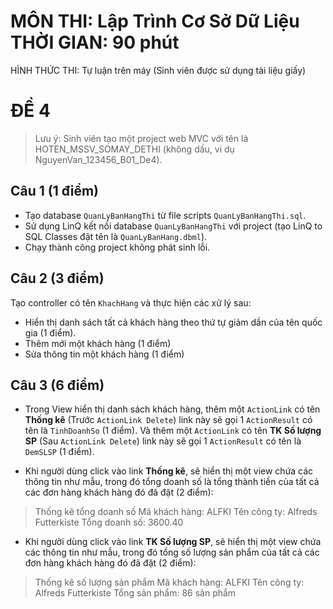 # MÔN THI: Lập Trình Cơ Sở Dữ Liệu THỜI GIAN: 90 phút
HÌNH THỨC THI: Tự luận trên máy (Sinh viên được sử dụng tài liệu giấy)
 
# ĐỀ 4
>Lưu ý: Sinh viên tạo một project web MVC với tên là HOTEN_MSSV_SOMAY_DETHI (không dấu, ví dụ NguyenVan_123456_B01_De4).

## Câu 1 (1 điểm)

-	Tạo database `QuanLyBanHangThi` từ file scripts `QuanLyBanHangThi.sql`.
-	Sử dụng LinQ kết nối database `QuanLyBanHangThi` với project (tạo LinQ to SQL Classes đặt tên là `QuanLyBanHang.dbml`).
-	Chạy thành công project không phát sinh lỗi.

## Câu 2 (3 điểm)

Tạo controller có tên `KhachHang` và thực hiện các xử lý sau:

-	Hiển thị danh sách tất cả khách hàng theo thứ tự giảm dần của tên quốc gia (1 điểm).
-	Thêm mới một khách hàng (1 điểm)
-	Sửa thông tin một khách hàng (1 điểm)


## Câu 3 (6 điểm)

-	Trong View hiển thị danh sách khách hàng, thêm một `ActionLink` có tên **Thống kê** (Trước `ActionLink Delete`) link này sẽ gọi 1 `ActionResult` có tên là `TinhDoanhSo` (1 điểm). Và thêm một `ActionLink` có tên **TK Số lượng SP** (Sau `ActionLink Delete`) link này sẽ gọi 1 `ActionResult` có tên là `DemSLSP` (1 điểm).
 
-	Khi người dùng click vào link **Thống kê**, sẽ hiển thị một view chứa các thông tin như mẫu, trong đó tổng doanh số là tổng thành tiền của tất cả các đơn hàng khách hàng đó đã đặt (2 điểm):

>Thống kê tổng doanh số
>Mã khách hàng:	ALFKI
>Tên công ty:	Alfreds Futterkiste
>Tổng doanh số:	3600.40

-	Khi người dùng click vào link **TK Số lượng SP**, sẽ hiển thị một view chứa các thông tin như mẫu, trong đó tổng số lượng sản phẩm của tất cả các đơn hàng khách hàng đó đã đặt (2 điểm):

>Thống kê số lượng sản phẩm
>Mã khách hàng:	ALFKI
>Tên công ty:	Alfreds Futterkiste
>Tổng sản phẩm:	86 sản phẩm
